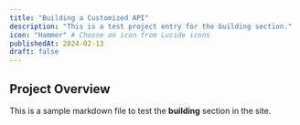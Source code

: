 ```yaml
---
title: "Building a Customized API"
description: "This is a test project entry for the building section."
icon: "Hammer" # Choose an icon from Lucide icons
publishedAt: 2024-02-13
draft: false
---
```


## Project Overview

This is a sample markdown file to test the **building** section in the site.

